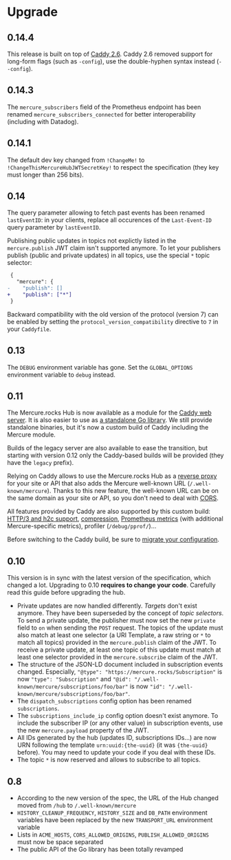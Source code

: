 # Upgrade

## 0.14.4

This release is built on top of [Caddy 2.6](https://github.com/caddyserver/caddy/releases/tag/v2.6.0).
Caddy 2.6 removed support for long-form flags (such as `-config`), use the double-hyphen syntax instead (`--config`).

## 0.14.3

The `mercure_subscribers` field of the Prometheus endpoint has been renamed `mercure_subscribers_connected` for better interoperability (including with Datadog).

## 0.14.1

The default dev key changed from `!ChangeMe!` to `!ChangeThisMercureHubJWTSecretKey!` to respect the specification (they key must longer than 256 bits).

## 0.14

The query parameter allowing to fetch past events has been renamed `lastEventID`: in your clients, replace all occurences of the `Last-Event-ID` query parameter by `lastEventID`.

Publishing public updates in topics not explictly listed in the `mercure.publish` JWT claim isn't supported anymore.
To let your publishers publish (public and private updates) in all topics, use the special `*` topic selector:

```patch
 {
   "mercure": {
-    "publish": []
+    "publish": ["*"]
 }
```

Backward compatibility with the old version of the protocol (version 7) can be enabled by setting the `protocol_version_compatibility` directive to `7` in your `Caddyfile`.

## 0.13

The `DEBUG` environment variable has gone. Set the `GLOBAL_OPTIONS` environment variable to `debug` instead.

## 0.11

The Mercure.rocks Hub is now available as a module for the [Caddy web server](https://caddyserver.com/).
It is also easier to use as [a standalone Go library](https://pkg.go.dev/github.com/dunglas/mercure).
We still provide standalone binaries, but it's now a custom build of Caddy including the Mercure module.

Builds of the legacy server are also available to ease the transition, but starting with version 0.12 only the Caddy-based builds will be provided (they have the `legacy` prefix).

Relying on Caddy allows to use the Mercure.rocks Hub as a [reverse proxy](https://caddyserver.com/docs/quick-starts/reverse-proxy) for your site or API that also adds the Mercure well-known URL (`/.well-known/mercure`). Thanks to this new feature, the well-known URL can be on the same domain as your site or API, so you don't need to deal with [CORS](https://developer.mozilla.org/en-US/docs/Web/HTTP/CORS).

All features provided by Caddy are also supported by this custom build: [HTTP/3 and h2c support](https://caddyserver.com/docs/json/apps/http/servers/#experimental_http3), [compression](https://caddyserver.com/docs/caddyfile/directives/encode), [Prometheus metrics](https://caddyserver.com/docs/metrics) (with additional Mercure-specific metrics), profiler (`/debug/pprof/`)...

Before switching to the Caddy build, be sure to [migrate your configuration](hub/config.md).

## 0.10

This version is in sync with the latest version of the specification, which changed a lot. Upgrading to 0.10 **requires to change your code**. Carefully read this guide before upgrading the hub.

* Private updates are now handled differently. *Targets* don't exist anymore. They have been superseded by the concept of *topic selectors*.
  To send a private update, the publisher must now set the new `private` field to `on` when sending the `POST` request. The topics of the update must also match at least one selector (a URI Template, a raw string or `*` to match all topics) provided in the `mercure.publish` claim of the JWT.
  To receive a private update, at least one topic of this update must match at least one selector provided in the `mercure.subscribe` claim of the JWT.
* The structure of the JSON-LD document included in subscription events changed. Especially, `"@type": "https://mercure.rocks/Subscription"` is now `"type": "Subscription"` and `"@id": "/.well-known/mercure/subscriptions/foo/bar"` is now `"id": "/.well-known/mercure/subscriptions/foo/bar"`.
* The `dispatch_subscriptions` config option has been renamed `subscriptions`.
* The `subscriptions_include_ip` config option doesn't exist anymore. To include the subscriber IP (or any other value) in subscription events, use the new `mercure.payload` property of the JWT.
* All IDs generated by the hub (updates ID, subscriptions IDs...) are now URN following the template `urn:uuid:{the-uuid}` (it was `{the-uuid}` before). You may need to update your code if you deal with these IDs.
* The topic `*` is now reserved and allows to subscribe to all topics.

## 0.8

* According to the new version of the spec, the URL of the Hub changed moved from `/hub` to `/.well-known/mercure`
* `HISTORY_CLEANUP_FREQUENCY`, `HISTORY_SIZE` and `DB_PATH` environment variables have been replaced by the new `TRANSPORT_URL` environment variable
* Lists in `ACME_HOSTS`, `CORS_ALLOWED_ORIGINS`, `PUBLISH_ALLOWED_ORIGINS` must now be space separated
* The public API of the Go library has been totally revamped

